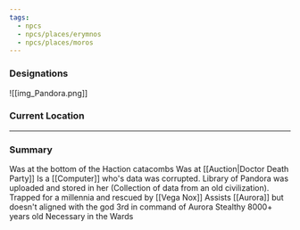 ```yaml
---
tags:
  - npcs
  - npcs/places/erymnos
  - npcs/places/moros
---
```

### Designations
![[img_Pandora.png]]

### Current Location


___
### Summary
Was at the bottom of the Haction catacombs
Was at [[Auction|Doctor Death Party]] 
Is a [[Computer]] who's data was corrupted. Library of Pandora was uploaded and stored in her (Collection of data from an old civilization). Trapped for a millennia and rescued by [[Vega Nox]]
Assists [[Aurora]] but doesn't aligned with the god 
3rd in command of Aurora
Stealthy
8000+ years old
Necessary in the Wards